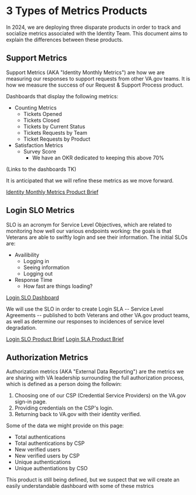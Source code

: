 # 3 Types of Metrics Products

In 2024, we are deploying three disparate products in order to track and socialize metrics associated with the Identity Team.  This document aims to explain the differences between these products.

## Support Metrics
Support Metrics (AKA "Identity Monthly Metrics") are how we are measuring our responses to support requests from other VA.gov teams. It is how we measure the success of our Request & Support Process product.

Dashboards that display the following metrics:
  * Counting Metrics
    * Tickets Opened
    * Tickets Closed
    * Tickets by Current Status
    * Tickets Requests by Team
    * Ticket Requests by Product
  * Satisfaction Metrics
    * Survey Score
      * We have an OKR dedicated to keeping this above 70%

(Links to the dashboards TK)

It is anticipated that we will refine these metrics as we move forward.

[Identity Monthly Metrics Product Brief](https://github.com/department-of-veterans-affairs/va.gov-team/blob/master/products/identity/Products/Product%20Briefs/Identity%20Monthly%20Metrics.md)

## Login SLO Metrics
SLO is an acronym for Service Level Objectives, which are related to monitoring how well our various endpoints working: the goals is that Veterans are able to swiftly login and see their information.  The initial SLOs are:

  * Availibility
    * Logging in
    * Seeing information
    * Logging out
  * Response Time
    * How fast are things loading?

[Login SLO Dashboard](https://app.ddog-gov.com/sb/f327ad72-c02a-11ec-a50a-da7ad0900007-df6fa7bc92140323ffecbf4e10b16346?refresh_mode=sliding&from_ts=1710276619913&to_ts=1712868619913&live=true)

We will use the SLO in order to create Login SLA -- Service Level Agreements -- published to both Veterans and other VA.gov product teams, as well as determine our responses to incidences of service level degradation.

[Login SLO Product Brief](https://github.com/department-of-veterans-affairs/va.gov-team/blob/master/products/identity/Products/Product%20Briefs/Login%20SLO.md)
[Login SLA Product Brief](https://github.com/department-of-veterans-affairs/va.gov-team/blob/master/products/identity/Products/Product%20Briefs/Login%20SLA.md)

## Authorization Metrics
Authorization metrics (AKA "External Data Reporting") are the metrics we are sharing with VA leadership surrounding the full authorization process, which is defined as a person doing the followin: 
1. Choosing one of our CSP (Credential Service Providers) on the VA.gov sign-in page.
2. Providing credentials on the CSP's login.
3. Returning back to VA.gov with their identity verified.

Some of the data we might provide on this page:
- Total authentications
- Total authentications by CSP
- New verified users
- New verified users by CSP
- Unique authentications
- Unique authentiations by CSO

This product is still being defined, but we suspect that we will create an easily understandable dashboard with some of these mstrics

